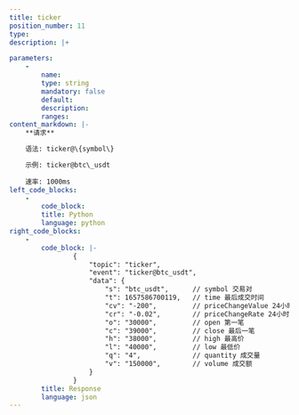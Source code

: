 ```yaml
---
title: ticker
position_number: 11
type:
description: |+

parameters:
    -
        name:
        type: string
        mandatory: false
        default:
        description:
        ranges:
content_markdown: |-
    **请求**

    语法: ticker@\{symbol\}

    示例: ticker@btc\_usdt
    
    速率: 1000ms
left_code_blocks:
    -
        code_block:
        title: Python
        language: python
right_code_blocks:
    -
        code_block: |-
                {
                    "topic": "ticker", 
                    "event": "ticker@btc_usdt", 
                    "data": {
                        "s": "btc_usdt",      // symbol 交易对
                        "t": 1657586700119,   // time 最后成交时间
                        "cv": "-200",         // priceChangeValue 24⼩时价格变化
                        "cr": "-0.02",        // priceChangeRate 24⼩时价格变化(百分⽐)
                        "o": "30000",         // open 第⼀笔
                        "c": "39000",         // close 最后⼀笔
                        "h": "38000",         // high 最⾼价
                        "l": "40000",         // low 最低价
                        "q": "4",             // quantity 成交量
                        "v": "150000",        // volume 成交额
                    }
                }
        title: Response
        language: json
---
```

